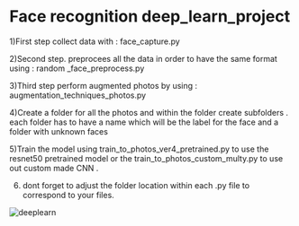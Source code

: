 # Face recognition deep_learn_project

1)First step collect data with : face_capture.py

2)Second step. preprocees all the data in order to have the same format using : random _face_preprocess.py

3)Third step perform augmented photos by using : augmentation_techniques_photos.py

4)Create a folder for all the photos and within the folder create subfolders . each folder has to have a name which will be the label for the face and a folder with unknown faces

5)Train the model using train_to_photos_ver4_pretrained.py to use the resnet50 pretrained model or the train_to_photos_custom_multy.py to use out custom made CNN .

6) dont forget to adjust the folder location within each .py file to correspond to your files.

   


![deeplearn](https://github.com/John-Theocharis/deep_learn_project/assets/118253762/55830571-75bd-45dc-b570-f0ea0bfdbee8)
